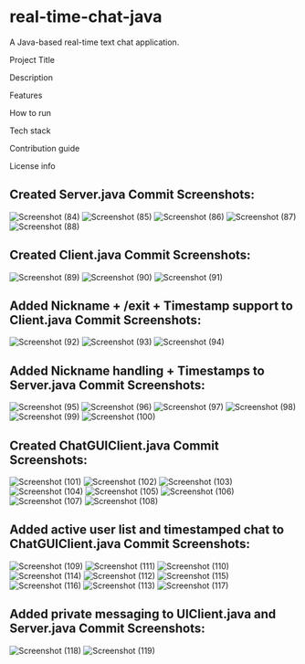 # real-time-chat-java
A Java-based real-time text chat application.

Project Title

Description

Features

How to run

Tech stack

Contribution guide

License info

## Created Server.java Commit Screenshots:
![Screenshot (84)](https://github.com/user-attachments/assets/a8fe4087-bf9b-4edf-b109-78e5e677c581)
![Screenshot (85)](https://github.com/user-attachments/assets/e47049f4-7f37-4494-b085-58e07fcfdf64)
![Screenshot (86)](https://github.com/user-attachments/assets/f1f9c965-f8f2-44ec-9f1d-965abb405137)
![Screenshot (87)](https://github.com/user-attachments/assets/9cee0a56-20ec-408f-9f61-548dc4edd682)
![Screenshot (88)](https://github.com/user-attachments/assets/22d02dac-b2da-4980-bdf6-a3a8070b3649)

## Created Client.java Commit Screenshots: 
![Screenshot (89)](https://github.com/user-attachments/assets/11d0a943-73f0-4754-8ba9-2997e38e5315)
![Screenshot (90)](https://github.com/user-attachments/assets/2f355c5e-d4b4-4c94-8780-65d4b40be5b0)
![Screenshot (91)](https://github.com/user-attachments/assets/a214c7e5-bda3-465a-9523-14885fbd5bb4)

## Added Nickname + /exit + Timestamp support to Client.java Commit Screenshots:
![Screenshot (92)](https://github.com/user-attachments/assets/d20bb238-a26c-490b-b657-b74a23f78579)
![Screenshot (93)](https://github.com/user-attachments/assets/8d028575-0587-42af-9d14-0d3d554381f1)
![Screenshot (94)](https://github.com/user-attachments/assets/97601c41-cf48-41f8-9fbb-4a8332bc942c)

## Added Nickname handling + Timestamps to Server.java Commit Screenshots:
![Screenshot (95)](https://github.com/user-attachments/assets/f2b5bf65-1c91-46a6-870c-3a7c788ee0ef)
![Screenshot (96)](https://github.com/user-attachments/assets/3a8421ba-2d91-483b-8277-e3590a7409e0)
![Screenshot (97)](https://github.com/user-attachments/assets/a9498910-33a9-4aa4-8540-b767326e2812)
![Screenshot (98)](https://github.com/user-attachments/assets/f7f80ddd-6ebe-487f-8b43-3dea777d61f1)
![Screenshot (99)](https://github.com/user-attachments/assets/6847c25b-347b-4d78-a782-21fea3c32042)
![Screenshot (100)](https://github.com/user-attachments/assets/46bd7321-035a-43ba-a66f-4d5996027e4a)

## Created ChatGUIClient.java Commit Screenshots: 
![Screenshot (101)](https://github.com/user-attachments/assets/29465490-11c5-4cfc-843d-340c63296677)
![Screenshot (102)](https://github.com/user-attachments/assets/f511b927-7b2c-429b-9980-c5af9d13ddc2)
![Screenshot (103)](https://github.com/user-attachments/assets/0c780269-ef98-4691-a676-024bb6f9ddef)
![Screenshot (104)](https://github.com/user-attachments/assets/112ac641-0edd-4a16-baab-1d27f6401602)
![Screenshot (105)](https://github.com/user-attachments/assets/7267ea8e-c7ae-4dc3-910d-c9b8939cb92c)
![Screenshot (106)](https://github.com/user-attachments/assets/2d9d7a1f-4d51-45f7-acdd-d461e2cce859)
![Screenshot (107)](https://github.com/user-attachments/assets/38dbade8-1bae-404f-808c-3c59a997e53d)
![Screenshot (108)](https://github.com/user-attachments/assets/344ed544-7154-4b20-82b1-56065d86278d)

## Added active user list and timestamped chat to ChatGUIClient.java Commit Screenshots:
![Screenshot (109)](https://github.com/user-attachments/assets/3933dcf4-3c83-43c6-a0ba-1be1e1540ebb)
![Screenshot (111)](https://github.com/user-attachments/assets/f6e9c9fe-d98d-478d-be3e-bceeaff9aec1)
![Screenshot (110)](https://github.com/user-attachments/assets/8ca7e52d-abae-4d82-9a1e-471e577e0962)
![Screenshot (114)](https://github.com/user-attachments/assets/8a4446a4-617a-4fb0-aa3d-f32a12ca401b)
![Screenshot (112)](https://github.com/user-attachments/assets/14f6cf20-00a7-44ce-99c3-87f41ab9868c)
![Screenshot (115)](https://github.com/user-attachments/assets/2bb0b2f3-b871-4215-8708-6a58832d4e23)
![Screenshot (116)](https://github.com/user-attachments/assets/dbc1a80d-4a46-4039-8e16-fff1c884a354)
![Screenshot (113)](https://github.com/user-attachments/assets/7e299bd2-7051-43d0-877c-8a3e20cde93e)
![Screenshot (117)](https://github.com/user-attachments/assets/d92d74d1-2776-4d6f-a6fc-d697771dd0e7)

## Added private messaging to UIClient.java and Server.java Commit Screenshots:
![Screenshot (118)](https://github.com/user-attachments/assets/498dace7-52c2-4999-a4b2-27e0053df615)
![Screenshot (119)](https://github.com/user-attachments/assets/a9cb4979-e8d0-42d9-a976-3ee0807100ad)







